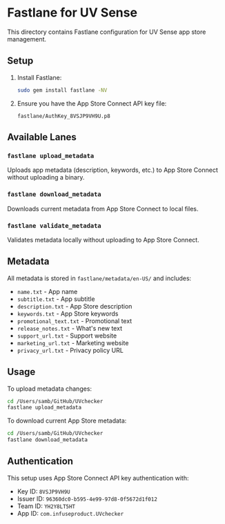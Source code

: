 # Fastlane for UV Sense

This directory contains Fastlane configuration for UV Sense app store management.

## Setup

1. Install Fastlane:
   ```bash
   sudo gem install fastlane -NV
   ```

2. Ensure you have the App Store Connect API key file:
   ```
   fastlane/AuthKey_8VSJP9VH9U.p8
   ```

## Available Lanes

### `fastlane upload_metadata`
Uploads app metadata (description, keywords, etc.) to App Store Connect without uploading a binary.

### `fastlane download_metadata` 
Downloads current metadata from App Store Connect to local files.

### `fastlane validate_metadata`
Validates metadata locally without uploading to App Store Connect.

## Metadata

All metadata is stored in `fastlane/metadata/en-US/` and includes:

- `name.txt` - App name
- `subtitle.txt` - App subtitle 
- `description.txt` - App Store description
- `keywords.txt` - App Store keywords
- `promotional_text.txt` - Promotional text
- `release_notes.txt` - What's new text
- `support_url.txt` - Support website
- `marketing_url.txt` - Marketing website 
- `privacy_url.txt` - Privacy policy URL

## Usage

To upload metadata changes:
```bash
cd /Users/samb/GitHub/UVchecker
fastlane upload_metadata
```

To download current App Store metadata:
```bash
cd /Users/samb/GitHub/UVchecker  
fastlane download_metadata
```

## Authentication

This setup uses App Store Connect API key authentication with:
- Key ID: `8VSJP9VH9U`
- Issuer ID: `96360dc0-b595-4e99-97d8-0f5672d1f012`
- Team ID: `YH2Y8LT5HT`
- App ID: `com.infuseproduct.UVchecker`